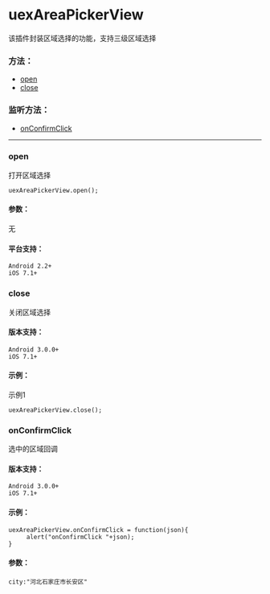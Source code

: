 # uexAreaPickerView
   该插件封装区域选择的功能，支持三级区域选择

### 方法：
* [open](#open)
* [close](#close)

### 监听方法：
* [onConfirmClick](#onConfirmClick)

---


### open 
打开区域选择

```
uexAreaPickerView.open();
```
#### 参数：
无
#### 平台支持：
```
Android 2.2+
iOS 7.1+
```

### close
关闭区域选择

#### 版本支持：
```
Android 3.0.0+
iOS 7.1+
```
#### 示例：

示例1
```
uexAreaPickerView.close();
```

### onConfirmClick
选中的区域回调
#### 版本支持：
```
Android 3.0.0+
iOS 7.1+
```
#### 示例：

```
uexAreaPickerView.onConfirmClick = function(json){
	 alert("onConfirmClick "+json);
}
```
#### 参数：
```
city:"河北石家庄市长安区"
```

